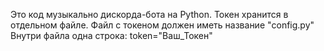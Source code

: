 Это код музыкально дискорда-бота на Python. Токен хранится в отдельном файле. Файл с токеном должен иметь название "config.py" Внутри файла одна строка: token="Ваш_Токен"
